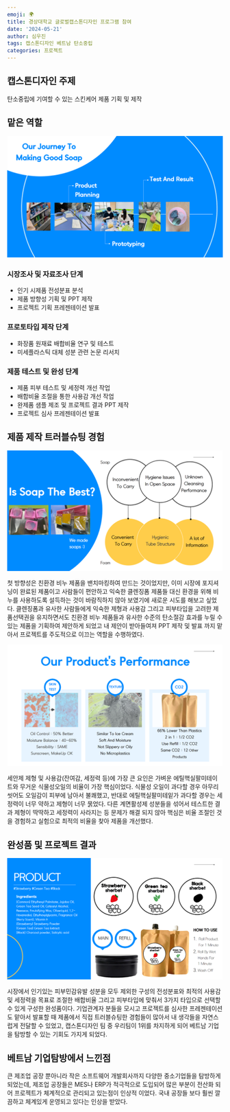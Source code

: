 ```yaml
---
emoji: 🌍
title: 경상대학교 글로벌캡스톤디자인 프로그램 참여
date: '2024-05-21'
author: 심우진
tags: 캡스톤디자인 베트남 탄소중립
categories: 프로젝트
---
```


## 캡스톤디자인 주제

탄소중립에 기여할 수 있는 스킨케어 제품 기획 및 제작

## 맡은 역할

![soap_01.png](./soap_01.png)

### 시장조사 및 자료조사 단계
- 인기 시제품 전성분표 분석
- 제품 방향성 기획 및 PPT 제작
- 프로젝트 기획 프레젠테이션 발표

### 프로토타입 제작 단계
- 화장품 원재료 배합비율 연구 및 테스트
- 미세플라스틱 대체 성분 관련 논문 리서치

### 제품 테스트 및 완성 단계
- 제품 피부 테스트 및 세정력 개선 작업
- 배합비율 조절을 통한 사용감 개선 작업
- 완제품 샘플 제조 및 프로젝트 결과 PPT 제작
- 프로젝트 심사 프레젠테이션 발표

## 제품 제작 트러블슈팅 경험

![soap_02.png](./soap_02.png)

첫 방향성은 친환경 비누 제품을 밴치마킹하여 만드는 것이었지만, 이미 시장에 포지셔닝이 완료된 제품이고 사람들이 편안하고 익숙한 클렌징폼 제품들 대신 환경을 위해 비누를 사용하도록 설득하는 것이 바람직하지 않아 보였기에 새로운 시도를 해보고 싶었다. 
클렌징폼과 유사한 사람들에게 익숙한 제형과 사용감 그리고 피부타입을 고려한 제품선택권을 유지하면서도 친환경 비누 제품들과 유사한 수준의 탄소절감 효과를 누릴 수 있는 제품을 기획하여 제안하게 되었고 내 제안이 받아들여져 PPT 제작 및 발표 까지 맡아서 프로젝트를 주도적으로 이끄는 역할을 수행하였다.

![soap_03.png](./soap_03.png)

세안제 제형 및 사용감(잔여감, 세정력 등)에 가장 큰 요인은 가벼운 에틸핵실팔미테이트와 무거운 식물성오일의 비율이 가장 핵심이었다. 식물성 오일이 과다할 경우 아무리 씻어도 오일감이 피부에 남아서 불쾌했고, 반대로 에틸핵실팔미테잍가 과다할 경우는 세정력이 너무 약하고 제형이 너무 묽었다. 
다른 계면활성제 성분들을 섞어서 테스트한 결과 제형이 딱딱하고 세정력이 사라지는 등 문제가 해결 되지 않아 핵심은 비율 조절인 것을 경험하고 실험으로 최적의 비율을 찾아 제품을 개선했다.

## 완성품 및 프로젝트 결과

![soap_04.png](./soap_04.png)

시장에서 인기있는 피부민감유발 성분을 모두 제외한 구성의 전성분표와 최적의 사용감 및 세정력을 목표로 조절한 배합비율 그리고 피부타입에 맞춰서 3가지 타입으로 선택할 수 있게 구성한 완성품이다. 기업관계자 분들을 모시고 프로젝트를 심사한 프레젠테이션도 맡아서 발표할 때 제품에서 직접 트러블슈팅한 경험들이 많아서 내 생각들을 자연스럽게 전달할 수 있었고, 캡스톤디자인 팀 중 우리팀이 1위를 차지하게 되어 베트남 기업을 탐방할 수 있는 기회도 가지게 되었다.

## 베트남 기업탐방에서 느낀점

큰 제조업 공장 뿐아니라 작은 소프트웨어 개발회사까지 다양한 중소기업들을 탐방하게 되었는데, 제조업 공장들은 MES나 ERP가 적극적으로 도입되어 많은 부분이 전산화 되어 프로젝트가 체계적으로 관리되고 있는점이 인상적 이었다. 국내 공장들 보다 훨씬 깔끔하고 체계있게 운영되고 있다는 인상을 받았다.

```toc

```
